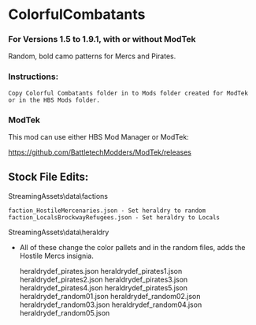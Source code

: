 # ColorfulCombatants
### For Versions 1.5 to 1.9.1, with or without ModTek
Random, bold camo patterns for Mercs and Pirates.

### Instructions:

    Copy Colorful Combatants folder in to Mods folder created for ModTek or in the HBS Mods folder.
    
### ModTek
This mod can use either HBS Mod Manager or ModTek:

https://github.com/BattletechModders/ModTek/releases

## Stock File Edits:
StreamingAssets\data\factions

    faction_HostileMercenaries.json - Set heraldry to random
    faction_LocalsBrockwayRefugees.json - Set heraldry to Locals

StreamingAssets\data\heraldry

- All of these change the color pallets and in the random files, adds the Hostile Mercs insignia.

    heraldrydef_pirates.json
    heraldrydef_pirates1.json
    heraldrydef_pirates2.json
    heraldrydef_pirates3.json
    heraldrydef_pirates4.json
    heraldrydef_pirates5.json
    heraldrydef_random01.json
    heraldrydef_random02.json
    heraldrydef_random03.json
    heraldrydef_random04.json
    heraldrydef_random05.json
